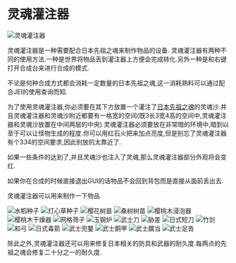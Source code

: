 # 灵魂灌注器

![灵魂灌注器](block:betterwithaddons:ancestry_infuser@0)

灵魂灌注器是一种需要配合日本先祖之魂来制作物品的设备.
灵魂灌注器有两种不同的使用方法.一种是世界将物品丢到灌注器上方便会完成转化.另外一种是和右键打开合成台来进行合成的模式.

不论是何种合成方式都会消耗一定数量的日本先祖之魂,这一消耗熟料可以通过配合JEI的使用查询而知.

为了使用灵魂灌注器,你必须要在其下方放置一个灌注了[日本先祖之魂](../mechanics/spirits.md)的灵魂沙.并且灵魂灌注器和灵魂沙附近都要有一格宽的空间(既3长3宽4高的空间中,灵魂灌注器和灵魂沙放置在中间两层的中央)
灵魂灌注器必须要放在非常暗的环境中,暗到以至于可以让怪物生成的程度.你可以用红石火把来加点亮度,但是别忘了灵魂灌注器有个3*3*4的空间要求,因此别放的太靠近了.

如果一些条件的达到了,并且灵魂沙也注入了灵魂,那么灵魂灌注器部分外观将会变红.

如果你在合成的时候直接退出GUI的话物品不会回到背包而是直接从面前丢出去.

灵魂灌注器可以用来制作一下物品

![水稻种子](block:betterwithaddons:crop_rice@0)
![灯心草种子](block:betterwithaddons:crop_rush@0)
![樱花树苗](block:betterwithaddons:sapling_sakura@0)
![桑树树苗](block:betterwithaddons:sapling_mulberry@0)
![樱桃木浸泡器](block:betterwithaddons:cherrybox@0)
![樱桃木干燥器](ck:betterwithaddons:cherrybox@1)
![网格筛子](block:betterwithaddons:netted_screen@0)
![玉钢炉](block:betterwithaddons:tatara@0)
![武士刀](m:betterwithaddons:katana@0)
![胁差](item:betterwithaddons:wakizashi@0)
![日式短刀](item:betterwithaddons:tanto@0)
![竹剑](item:betterwithaddons:shinai@0)
![和弓](item:betterwithaddons:yumi@0)
![日式毒箭](item:betterwithaddons:ya@0)
![武士兜鍪](item:betterwithaddons:helmet_samurai@0)
![武士胴甲](item:betterwithaddons:chest_samurai@0)
![武士臑当](item:betterwithaddons:legs_samurai@0)
![武士足沓](item:betterwithaddons:boots_samurai@0)

除此之外,灵魂灌注器还可以用来修复日本相关的防具和武器的耐久度.每两点的先祖之魂会修复二十分之一的耐久度.